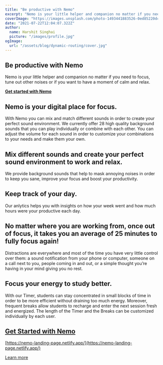 ```yaml
---
title: "Be productive with Nemo"
excerpt: "Nemo is your little helper and companion no matter if you need to focus, tune out other noises or if you want to have a moment of calm and relax."
coverImage: "https://images.unsplash.com/photo-1493441883526-0ed85220dc0c?ixid=MnwxMjA3fDB8MHxwaG90by1wYWdlfHx8fGVufDB8fHx8&ixlib=rb-1.2.1&auto=format&fit=crop&w=891&q=80"
date: "2021-07-22T12:04:07.322Z"
author:
  name: Harshit Singhai
  picture: "/images/profile.jpg"
ogImage:
  url: "/assets/blog/dynamic-routing/cover.jpg"
---
```


## Be productive with Nemo

Nemo is your little helper and companion no matter if you need to focus, tune out other noises or if you want to have a moment of calm and relax.

[**Get started with Nemo**](https://nemo-landing-page.netlify.app/)

## Nemo is your digital place for focus.

With Nemo you can mix and match different sounds in order to create your perfect sound environment. We currently offer 28 high quality background sounds that you can play individually or combine with each other. You can adjust the volume for each sound in order to customize your combinations to your needs and make them your own.

## Mix different sounds and create your perfect sound environment to work and relax.

We provide background sounds that help to mask annoying noises in order to keep you sane, improve your focus and boost your productivity.

## Keep track of your day.

Our anlytics helps you with insights on how your week went and how much hours were your productive each day.

## No matter where you are working from, once out of focus, it takes you an average of 25 minutes to fully focus again!

Distractions are everywhere and most of the time you have very little control over them: a sound notification from your phone or computer, someone on a call next to you, people coming in and out, or a simple thought you’re having in your mind giving you no rest.

## Focus your energy to study better.

With our Timer, students can stay concentrated in small blocks of time in order to be more efficient without draining too much energy. Moreover, frequent breaks allow students to recharge and enter the next session fresh and energized. The length of the Timer and the Breaks can be customized individually by each user.

## [Get Started with Nemo](https://nemo-landing-page.netlify.app/)

[https://nemo-landing-page.netlify.app/](https://nemo-landing-page.netlify.app/)

[Learn more](https://nemo-landing-page.netlify.app/about-us)
